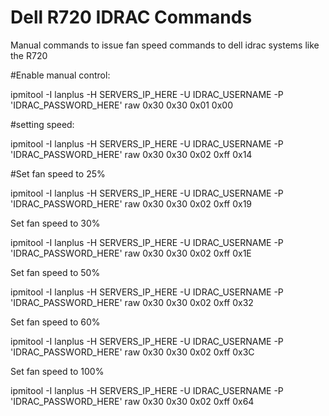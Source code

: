 # Dell R720 IDRAC Commands

Manual commands to issue fan speed commands to dell idrac systems like the R720



#Enable manual control:

ipmitool -I lanplus -H SERVERS_IP_HERE -U IDRAC_USERNAME -P 'IDRAC_PASSWORD_HERE' raw 0x30 0x30 0x01 0x00


#setting speed:

ipmitool -I lanplus -H SERVERS_IP_HERE -U IDRAC_USERNAME -P 'IDRAC_PASSWORD_HERE' raw 0x30 0x30 0x02 0xff 0x14


#Set fan speed to 25%

ipmitool -I lanplus -H SERVERS_IP_HERE -U IDRAC_USERNAME -P 'IDRAC_PASSWORD_HERE' raw 0x30 0x30 0x02 0xff 0x19


Set fan speed to 30%

ipmitool -I lanplus -H SERVERS_IP_HERE -U IDRAC_USERNAME -P 'IDRAC_PASSWORD_HERE' raw 0x30 0x30 0x02 0xff 0x1E


Set fan speed to 50%

ipmitool -I lanplus -H SERVERS_IP_HERE -U IDRAC_USERNAME -P 'IDRAC_PASSWORD_HERE' raw 0x30 0x30 0x02 0xff 0x32


Set fan speed to 60%

ipmitool -I lanplus -H SERVERS_IP_HERE -U IDRAC_USERNAME -P 'IDRAC_PASSWORD_HERE' raw 0x30 0x30 0x02 0xff 0x3C


Set fan speed to 100%

ipmitool -I lanplus -H SERVERS_IP_HERE -U IDRAC_USERNAME -P 'IDRAC_PASSWORD_HERE' raw 0x30 0x30 0x02 0xff 0x64
